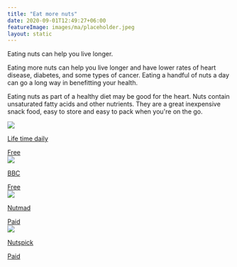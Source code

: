 ```yaml
---
title: "Eat more nuts"
date: 2020-09-01T12:49:27+06:00
featureImage: images/ma/placeholder.jpeg
layout: static
---
```


Eating nuts can help you live longer.

Eating more nuts can help you live longer and have lower rates of heart disease, diabetes, and some types of cancer. Eating a handful of nuts a day can go a long way in benefitting your health.

Eating nuts as part of a healthy diet may be good for the heart. Nuts contain unsaturated fatty acids and other nutrients. They are a great inexpensive snack food, easy to store and easy to pack when you're on the go.

<a class="ma-link" href="https://www.lifetimedaily.com/what-are-the-healthiest-nuts/"><div class="ma-card"><div class="ma-icon"><img src ="/images/icon-check.png"/></div><div class="ma-name"><p>Life time daily</p></div><div class="ma-paid-text"><span>Free</span></div></div></a><a class="ma-link" href="https://www.bbcgoodfood.com/howto/guide/health-benefits-nuts"><div class="ma-card"><div class="ma-icon"><img src ="/images/icon-check.png"/></div><div class="ma-name"><p>BBC</p></div><div class="ma-paid-text"><span>Free</span></div></div></a><a class="ma-link" href="https://nutmad.com/shop/healthy-snack-box-subscription/"><div class="ma-card"><div class="ma-icon"><img src ="/images/icon-pound.png"/></div><div class="ma-name"><p>Nutmad</p></div><div class="ma-paid-text"><span>Paid</span></div></div></a><a class="ma-link" href="https://nutspick.co.uk/"><div class="ma-card"><div class="ma-icon"><img src ="/images/icon-pound.png"/></div><div class="ma-name"><p>Nutspick</p></div><div class="ma-paid-text"><span>Paid</span></div></div></a>  

<br/><br/>






